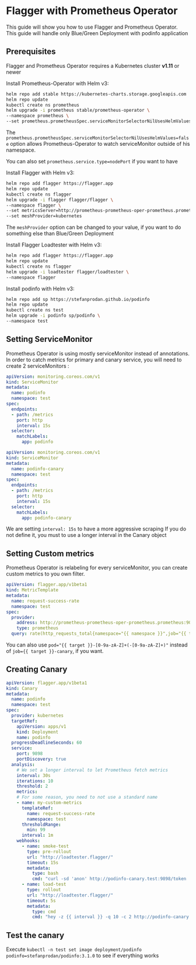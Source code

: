 # Flagger with Prometheus Operator

This guide will show you how to use Flagger and Prometheus Operator.  
This guide will handle only Blue/Green Deployment with podinfo application

## Prerequisites

Flagger and Prometheus Operator requires a Kubernetes cluster **v1.11** or newer

Install Prometheus-Operator with Helm v3:

```bash
helm repo add stable https://kubernetes-charts.storage.googleapis.com
helm repo update
kubectl create ns prometheus
helm upgrade -i prometheus stable/prometheus-operator \
--namespace prometheus \
--set prometheus.prometheusSpec.serviceMonitorSelectorNilUsesHelmValues=false
```

The `prometheus.prometheusSpec.serviceMonitorSelectorNilUsesHelmValues=false` option allows Prometheus-Operator to watch serviceMonitor outside of his namespace.

You can also set `prometheus.service.type=nodePort` if you want to have

Install Flagger with Helm v3:

```bash
helm repo add flagger https://flagger.app
helm repo update
kubectl create ns flagger
helm upgrade -i flagger flagger/flagger \
--namespace flagger \
--set metricsServer=http://prometheus-prometheus-oper-prometheus.prometheus:9090 \
--set meshProvider=kubernetes
```

The `meshProvider` option can be changed to your value, if you want to do something else than Blue/Green Deployment

Install Flagger Loadtester with Helm v3:

```bash
helm repo add flagger https://flagger.app
helm repo update
kubectl create ns flagger
helm upgrade -i loadtester flagger/loadtester \
--namespace flagger
```

Install podinfo with Helm v3:

```bash
helm repo add sp https://stefanprodan.github.io/podinfo
helm repo update
kubectl create ns test
helm upgrade -i podinfo sp/podinfo \
--namespace test
```

## Setting ServiceMonitor

Prometheus Operator is using mostly serviceMonitor instead of annotations.  
In order to catch metrics for primary and canary service, you will need to create 2 serviceMonitors :

```yaml
apiVersion: monitoring.coreos.com/v1
kind: ServiceMonitor
metadata:
  name: podinfo
  namespace: test
spec:
  endpoints:
  - path: /metrics
    port: http
    interval: 15s
  selector:
    matchLabels:
      app: podinfo
```

```yaml
apiVersion: monitoring.coreos.com/v1
kind: ServiceMonitor
metadata:
  name: podinfo-canary
  namespace: test
spec:
  endpoints:
  - path: /metrics
    port: http
    interval: 15s
  selector:
    matchLabels:
      app: podinfo-canary
```

We are setting `interval: 15s` to have a more aggressive scraping
If you do not define it, you must to use a longer interval in the Canary object

## Setting Custom metrics

Prometheus Operator is relabeling for every serviceMonitor, you can create custom metrics to you own filter.

```yaml
apiVersion: flagger.app/v1beta1
kind: MetricTemplate
metadata:
  name: request-success-rate
  namespace: test
spec:
  provider:
    address: http://prometheus-prometheus-oper-prometheus.prometheus:9090
    type: prometheus
  query: rate(http_requests_total{namespace="{{ namespace }}",job="{{ target }}-canary",status!~"5.*"}[{{ interval }}]) / rate(http_requests_total{namespace="{{ namespace }}",job="{{ target }}-canary"}[{{ interval }}]) * 100
```

You can also use `pod="{{ target }}-[0-9a-zA-Z]+(-[0-9a-zA-Z]+)"` instead of `job={{ target }}-canary`, if you want.

## Creating Canary

```yaml
apiVersion: flagger.app/v1beta1
kind: Canary
metadata:
  name: podinfo
  namespace: test
spec:
  provider: kubernetes
  targetRef:
    apiVersion: apps/v1
    kind: Deployment
    name: podinfo
  progressDeadlineSeconds: 60
  service:
    port: 9898
    portDiscovery: true
  analysis:
    # We set a longer interval to let Prometheus fetch metrics
    interval: 30s
    iterations: 10
    threshold: 2
    metrics:
    # For some reason, you need to not use a standard name
    - name: my-custom-metrics
      templateRef:
        name: request-success-rate
        namespace: test
      thresholdRange:
        min: 99
      interval: 1m
    webhooks:
      - name: smoke-test
        type: pre-rollout
        url: "http://loadtester.flagger/"
        timeout: 15s
        metadata:
          type: bash
          cmd: "curl -sd 'anon' http://podinfo-canary.test:9898/token | grep token"
      - name: load-test
        type: rollout
        url: "http://loadtester.flagger/"
        timeout: 5s
        metadata:
          type: cmd
          cmd: "hey -z {{ interval }} -q 10 -c 2 http://podinfo-canary.test:9898"
```

## Test the canary

Execute `kubectl -n test set image deployment/podinfo podinfo=stefanprodan/podinfo:3.1.0` to see if everything works



